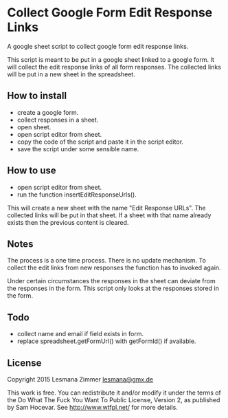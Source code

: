 Collect Google Form Edit Response Links
=======================================

A google sheet script to collect google form edit response links.

This script is meant to be put in a google sheet linked to a google form.
It will collect the edit response links of all form responses.
The collected links will be put in a new sheet in the spreadsheet.

How to install
--------------

* create a google form.
* collect responses in a sheet.
* open sheet.
* open script editor from sheet.
* copy the code of the script and paste it in the script editor.
* save the script under some sensible name.

How to use
----------

* open script editor from sheet.
* run the function insertEditResponseUrls().

This will create a new sheet with the name "Edit Response URLs".
The collected links will be put in that sheet.
If a sheet with that name already exists
then the previous content is cleared.

Notes
-----

The process is a one time process. There is no update mechanism.
To collect the edit links from new responses
the function has to invoked again.

Under certain circumstances the responses in the sheet
can deviate from the responses in the form.
This script only looks at the responses stored in the form.

Todo
----

* collect name and email if field exists in form.
* replace spreadsheet.getFormUrl() with getFormId() if available.

License
-------

Copyright 2015 Lesmana Zimmer <lesmana@gmx.de>

This work is free. You can redistribute it and/or modify it under the
terms of the Do What The Fuck You Want To Public License, Version 2,
as published by Sam Hocevar. See http://www.wtfpl.net/ for more details.

